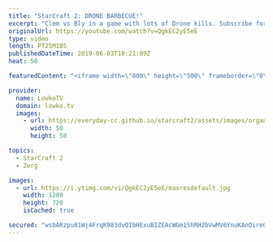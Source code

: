 ```yaml
---
title: "StarCraft 2: DRONE BARBECUE!"
excerpt: "Clem vs Bly in a game with lots of Drone kills. Subscribe for more videos: http://lowko.tv/youtube More StarCraft 2: https://youtu.be/EQ_JvXQFDEU  In this game of Zerg vs Terran Bly takes significantly more damage than he would have liked to. In total, over 100 Drones are killed in this game. He still"
originalUrl: https://youtube.com/watch?v=QgkEC2yE5eE
type: video
length: PT25M18S
publishedDateTime: 2019-06-03T10:21:09Z
heat: 50

featuredContent: "<iframe width=\"800\" height=\"500\" frameborder=\"0\" src=\"https://www.youtube.com/embed/QgkEC2yE5eE\" allow=\"accelerometer; autoplay; encrypted-media; gyroscope; picture-in-picture\" allowfullscreen></iframe>"

provider:
  name: LowkoTV
  domain: lowko.tv
  images:
    - url: https://everyday-cc.github.io/starcraft2/assets/images/organizations/lowko.tv-50x50.jpg
      width: 50
      height: 50

topics:
  - StarCraft 2
  - Zerg

images:
  - url: https://i.ytimg.com/vi/QgkEC2yE5eE/maxresdefault.jpg
    width: 1280
    height: 720
    isCached: true

secured: "wsbARzpu81Wj4FrqK983dvQIbHExuBIZEAcWGm1ShRH2bVwMV6YnuKAnOireOqUh/kZ0Y94G484tmsPSc5LlrX3jaMtljr9nGG+9546Yv9cAbhWiD/Q1AAw8MU7hzQnLTwzErPww79siYS2nBgkwN/6v4vfL78tqdT3046MAFg8OissGFhsNGCLN+TVfr2beVf8AoRGzL5oU7H15s2krF+z4se0L8lK4uiv/j9r+tIu+A73Ph0OWVQVWngh3cwNCKvKyQH413tATo8JpLdh1jQ9TXeIbEIWjJ9MLjxxbiNr9spJQGoALpbC6HOmSxeXTg1AQymJ+XyJq8lsgzdyMnJxs4P/WgOCAynZ64w4CtPQTsOtAGowWIa7eVGReKPr1cVYj0Cj2adUpqe7zEsj5Z4FvCNw7l9NCwCeHuU30oio=;74dgLSFTjii7rxPqmvenpg=="
---
```


